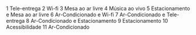 1 Tele-entrega
2 Wi-fi
3 Mesa ao ar livre
4 Música ao vivo
5 Estacionamento e Mesa ao ar livre
6 Ar-Condicionado e Wi-fi
7 Ar-Condicionado e Tele-entrega
8 Ar-Condicionado e Estacionamento
9 Estacionamento
10 Acessibilidade
11 Ar-Condicionado
